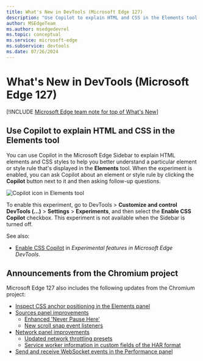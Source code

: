 ```yaml
---
title: What's New in DevTools (Microsoft Edge 127)
description: "Use Copilot to explain HTML and CSS in the Elements tool. And more."
author: MSEdgeTeam
ms.author: msedgedevrel
ms.topic: conceptual
ms.service: microsoft-edge
ms.subservice: devtools
ms.date: 07/26/2024
---
```

# What's New in DevTools (Microsoft Edge 127)

[!INCLUDE [Microsoft Edge team note for top of What's New](../../includes/edge-whats-new-note.md)]


<!-- ====================================================================== -->
## Use Copilot to explain HTML and CSS in the Elements tool

<!-- Subtitle: Enable the "Enable CSS Copilot" experiment to ask Copilot about elements and styles. -->

You can use Copilot in the Microsoft Edge Sidebar to explain HTML elements and CSS styles to help you better understand a particular element or style rule that's displayed in the **Elements** tool.  When the experiment is enabled, you can ask Copilot about an element or style rule by clicking the **Copilot** button next to it and then asking follow-up questions.

![Copilot icon in Elements tool](./devtools-127-images/copilot-explain-elements.png)

To enable this experiment, go to DevTools > **Customize and control DevTools (...)** > **Settings** > **Experiments**, and then select the **Enable CSS Copilot** checkbox.  This experiment is not available when the Sidebar is turned off.

See also:
* [Enable CSS Copilot](../../../experimental-features/index.md#enable-css-copilot) in _Experimental features in Microsoft Edge DevTools_.
<!-- todo: link to doc about this feature
* []()
-->


<!-- ====================================================================== -->
## Announcements from the Chromium project

Microsoft Edge 127 also includes the following updates from the Chromium project:

* [Inspect CSS anchor positioning in the Elements panel](https://developer.chrome.com/blog/new-in-devtools-127#elements-links)
* [Sources panel improvements](https://developer.chrome.com/blog/new-in-devtools-127#sources)
   * [Enhanced 'Never Pause Here'](https://developer.chrome.com/blog/new-in-devtools-127#never-pause-here)
   * [New scroll snap event listeners](https://developer.chrome.com/blog/new-in-devtools-127#snap-event-listeners)
* [Network panel improvements](https://developer.chrome.com/blog/new-in-devtools-127#network)
   * [Updated network throttling presets](https://developer.chrome.com/blog/new-in-devtools-127#network-throttling-presets)
   * [Service worker information in custom fields of the HAR format](https://developer.chrome.com/blog/new-in-devtools-127#har)
* [Send and receive WebSocket events in the Performance panel](https://developer.chrome.com/blog/new-in-devtools-127#perf-websocket)

<!-- ====================================================================== -->
<!-- uncomment if content is copied from developer.chrome.com to this page -->

<!-- > [!NOTE]
> Portions of this page are modifications based on work created and [shared by Google](https://developers.google.com/terms/site-policies) and used according to terms described in the [Creative Commons Attribution 4.0 International License](https://creativecommons.org/licenses/by/4.0).
> The original page for announcements from the Chromium project is [What's New in DevTools (Chrome 127)](https://developer.chrome.com/blog/new-in-devtools-127) and is authored by Sofia Emelianova. -->


<!-- ====================================================================== -->
<!-- uncomment if content is copied from developer.chrome.com to this page -->

<!-- [![Creative Commons License](../../../../media/cc-logo/88x31.png)](https://creativecommons.org/licenses/by/4.0)
This work is licensed under a [Creative Commons Attribution 4.0 International License](https://creativecommons.org/licenses/by/4.0). -->
